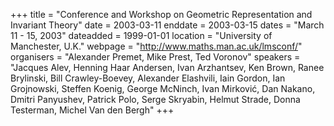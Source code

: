 +++
title = "Conference and Workshop on Geometric Representation and Invariant Theory"
date = 2003-03-11
enddate = 2003-03-15
dates = "March 11 - 15, 2003"
dateadded = 1999-01-01
location = "University of Manchester, U.K."
webpage = "http://www.maths.man.ac.uk/lmsconf/"
organisers = "Alexander Premet, Mike Prest, Ted Voronov"
speakers = "Jacques Alev, Henning Haar Andersen, Ivan Arzhantsev, Ken Brown, Ranee Brylinski, Bill Crawley-Boevey, Alexander Elashvili, Iain Gordon, Ian Grojnowski, Steffen Koenig, George McNinch, Ivan Mirković, Dan Nakano, Dmitri Panyushev, Patrick Polo, Serge Skryabin, Helmut Strade, Donna Testerman, Michel Van den Bergh"
+++
